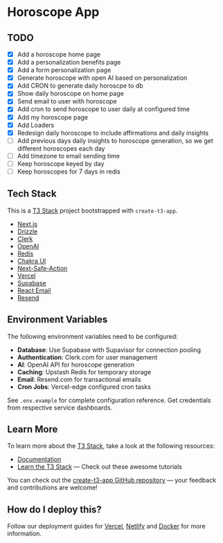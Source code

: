 # Horoscope App

## TODO

- [x] Add a horoscope home page
- [x] Add a personalization benefits page
- [x] Add a form personalization page
- [x] Generate horoscope with open AI based on personalization
- [x] Add CRON to generate daily horoscpe to db
- [x] Show daily horoscope on home page
- [x] Send email to user with horoscope
- [x] Add cron to send horoscope to user daily at configured time
- [x] Add my horoscope page
- [x] Add Loaders
- [x] Redesign daily horoscope to include affirmations and daily insights
- [ ] Add previous days daily insights to horoscope generation, so we get different horoscopes each day
- [ ] Add timezone to email sending time
- [ ] Keep horoscope keyed by day
- [ ] Keep horoscopes for 7 days in redis

## Tech Stack

This is a [T3 Stack](https://create.t3.gg/) project bootstrapped with `create-t3-app`.

- [Next.js](https://nextjs.org)
- [Drizzle](https://orm.drizzle.team/)
- [Clerk](https://clerk.com/docs/quickstarts/nextjs)
- [OpenAI](https://openai.com/api/)
- [Redis](https://redis.io/)
- [Chakra UI](https://chakra-ui.com/)
- [Next-Safe-Action](https://next-safe-action.com/)
- [Vercel](https://vercel.com/)
- [Supabase](https://supabase.com/)
- [React Email](https://react.email/)
- [Resend](https://resend.com/)

## Environment Variables

The following environment variables need to be configured:

- **Database**: Use Supabase with Supavisor for connection pooling
- **Authentication**: Clerk.com for user management
- **AI**: OpenAI API for horoscope generation
- **Caching**: Upstash Redis for temporary storage
- **Email**: Resend.com for transactional emails
- **Cron Jobs**: Vercel-edge configured cron tasks

See `.env.example` for complete configuration reference. Get credentials from respective service dashboards.

## Learn More

To learn more about the [T3 Stack](https://create.t3.gg/), take a look at the following resources:

- [Documentation](https://create.t3.gg/)
- [Learn the T3 Stack](https://create.t3.gg/en/faq#what-learning-resources-are-currently-available) — Check out these awesome tutorials

You can check out the [create-t3-app GitHub repository](https://github.com/t3-oss/create-t3-app) — your feedback and contributions are welcome!

## How do I deploy this?

Follow our deployment guides for [Vercel](https://create.t3.gg/en/deployment/vercel), [Netlify](https://create.t3.gg/en/deployment/netlify) and [Docker](https://create.t3.gg/en/deployment/docker) for more information.
